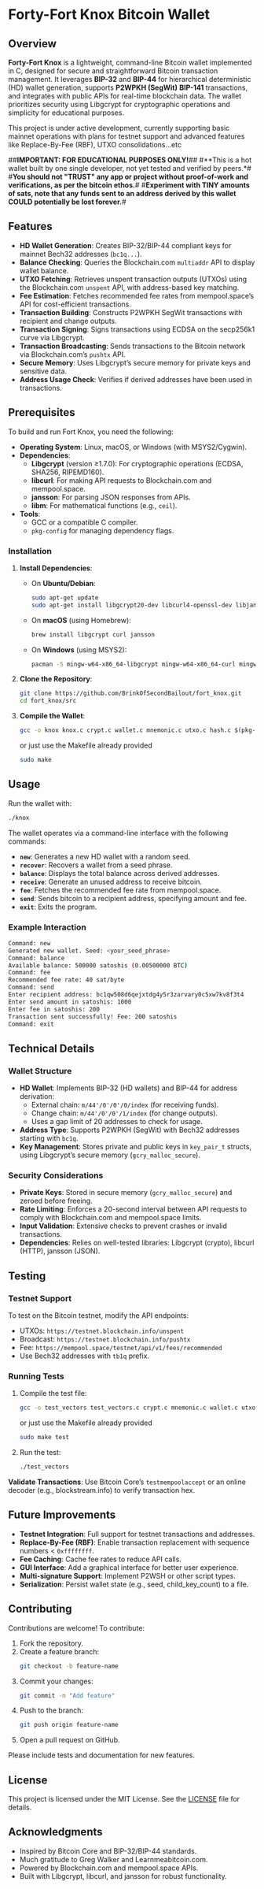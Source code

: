 # Forty-Fort Knox Bitcoin Wallet

## Overview
**Forty-Fort Knox** is a lightweight, command-line Bitcoin wallet implemented in C, designed for secure and straightforward Bitcoin transaction management. It leverages **BIP-32** and **BIP-44** for hierarchical deterministic (HD) wallet generation, supports **P2WPKH (SegWit)** **BIP-141** transactions, and integrates with public APIs for real-time blockchain data. The wallet prioritizes security using Libgcrypt for cryptographic operations and simplicity for educational purposes.

This project is under active development, currently supporting basic mainnet operations with plans for testnet support and advanced features like Replace-By-Fee (RBF), UTXO consolidations...etc

##**IMPORTANT: FOR EDUCATIONAL PURPOSES ONLY!**##
#**This is a hot wallet built by one single developer, not yet tested and verified by peers.*#
#**You should not "TRUST" any app or project without proof-of-work and verifications, as per the bitcoin ethos.**#
#**Experiment with TINY amounts of sats, note that any funds sent to an address derived by this wallet COULD potentially be lost forever.**#

## Features
- **HD Wallet Generation**: Creates BIP-32/BIP-44 compliant keys for mainnet Bech32 addresses (`bc1q...`).
- **Balance Checking**: Queries the Blockchain.com `multiaddr` API to display wallet balance.
- **UTXO Fetching**: Retrieves unspent transaction outputs (UTXOs) using the Blockchain.com `unspent` API, with address-based key matching.
- **Fee Estimation**: Fetches recommended fee rates from mempool.space’s API for cost-efficient transactions.
- **Transaction Building**: Constructs P2WPKH SegWit transactions with recipient and change outputs.
- **Transaction Signing**: Signs transactions using ECDSA on the secp256k1 curve via Libgcrypt.
- **Transaction Broadcasting**: Sends transactions to the Bitcoin network via Blockchain.com’s `pushtx` API.
- **Secure Memory**: Uses Libgcrypt’s secure memory for private keys and sensitive data.
- **Address Usage Check**: Verifies if derived addresses have been used in transactions.

## Prerequisites
To build and run Fort Knox, you need the following:

- **Operating System**: Linux, macOS, or Windows (with MSYS2/Cygwin).
- **Dependencies**:
  - **Libgcrypt** (version ≥1.7.0): For cryptographic operations (ECDSA, SHA256, RIPEMD160).
  - **libcurl**: For making API requests to Blockchain.com and mempool.space.
  - **jansson**: For parsing JSON responses from APIs.
  - **libm**: For mathematical functions (e.g., `ceil`).
- **Tools**:
  - GCC or a compatible C compiler.
  - `pkg-config` for managing dependency flags.

### Installation
1. **Install Dependencies**:
   - On **Ubuntu/Debian**:
     ```bash
     sudo apt-get update
     sudo apt-get install libgcrypt20-dev libcurl4-openssl-dev libjansson-dev
     ```
   - On **macOS** (using Homebrew):
     ```bash
     brew install libgcrypt curl jansson
     ```
   - On **Windows** (using MSYS2):
     ```bash
     pacman -S mingw-w64-x86_64-libgcrypt mingw-w64-x86_64-curl mingw-w64-x86_64-jansson
     ```

2. **Clone the Repository**:
   ```bash
   git clone https://github.com/BrinkOfSecondBailout/fort_knox.git
   cd fort_knox/src
   ```

3. **Compile the Wallet**:
   ```bash
   gcc -o knox knox.c crypt.c wallet.c mnemonic.c utxo.c hash.c $(pkg-config --cflags --libs jansson libcurl libgcrypt) -lm
   ```
   or just use the Makefile already provided
   ```bash
   sudo make
   ```

## Usage
Run the wallet with:
```bash
./knox
```

The wallet operates via a command-line interface with the following commands:

- **`new`**: Generates a new HD wallet with a random seed.
- **`recover`**: Recovers a wallet from a seed phrase.
- **`balance`**: Displays the total balance across derived addresses.
- **`receive`**: Generate an unused address to receive bitcoin.
- **`fee`**: Fetches the recommended fee rate from mempool.space.
- **`send`**: Sends bitcoin to a recipient address, specifying amount and fee.
- **`exit`**: Exits the program.

### Example Interaction
```bash
Command: new
Generated new wallet. Seed: <your_seed_phrase>
Command: balance
Available balance: 500000 satoshis (0.00500000 BTC)
Command: fee
Recommended fee rate: 40 sat/byte
Command: send
Enter recipient address: bc1qw508d6qejxtdg4y5r3zarvary0c5xw7kv8f3t4
Enter send amount in satoshis: 1000
Enter fee in satoshis: 200
Transaction sent successfully! Fee: 200 satoshis
Command: exit
```

## Technical Details
### Wallet Structure
- **HD Wallet**: Implements BIP-32 (HD wallets) and BIP-44 for address derivation:
  - External chain: `m/44'/0'/0'/0/index` (for receiving funds).
  - Change chain: `m/44'/0'/0'/1/index` (for change outputs).
  - Uses a gap limit of 20 addresses to check for usage.
- **Address Type**: Supports P2WPKH (SegWit) with Bech32 addresses starting with `bc1q`.
- **Key Management**: Stores private and public keys in `key_pair_t` structs, using Libgcrypt’s secure memory (`gcry_malloc_secure`).

### Security Considerations
- **Private Keys**: Stored in secure memory (`gcry_malloc_secure`) and zeroed before freeing.
- **Rate Limiting**: Enforces a 20-second interval between API requests to comply with Blockchain.com and mempool.space limits.
- **Input Validation**: Extensive checks to prevent crashes or invalid transactions.
- **Dependencies**: Relies on well-tested libraries: Libgcrypt (crypto), libcurl (HTTP), jansson (JSON).

## Testing
### Testnet Support
To test on the Bitcoin testnet, modify the API endpoints:
- UTXOs: `https://testnet.blockchain.info/unspent`
- Broadcast: `https://testnet.blockchain.info/pushtx`
- Fee: `https://mempool.space/testnet/api/v1/fees/recommended`
- Use Bech32 addresses with `tb1q` prefix.

### Running Tests
1. Compile the test file:
   ```bash
   gcc -o test_vectors test_vectors.c crypt.c mnemonic.c wallet.c utxo.c hash.c $(pkg-config --cflags --libs libgcrypt jansson) -lm
   ```
   or just use the Makefile already provided
   ```bash
   sudo make test
   ```
2. Run the test:
   ```bash
   ./test_vectors
   ```

**Validate Transactions**: Use Bitcoin Core’s `testmempoolaccept` or an online decoder (e.g., blockstream.info) to verify transaction hex.

## Future Improvements
- **Testnet Integration**: Full support for testnet transactions and addresses.
- **Replace-By-Fee (RBF)**: Enable transaction replacement with sequence numbers < `0xffffffff`.
- **Fee Caching**: Cache fee rates to reduce API calls.
- **GUI Interface**: Add a graphical interface for better user experience.
- **Multi-signature Support**: Implement P2WSH or other script types.
- **Serialization**: Persist wallet state (e.g., seed, child_key_count) to a file.

## Contributing
Contributions are welcome! To contribute:
1. Fork the repository.
2. Create a feature branch:
   ```bash
   git checkout -b feature-name
   ```
3. Commit your changes:
   ```bash
   git commit -m "Add feature"
   ```
4. Push to the branch:
   ```bash
   git push origin feature-name
   ```
5. Open a pull request on GitHub.

Please include tests and documentation for new features.

## License
This project is licensed under the MIT License. See the [LICENSE](LICENSE) file for details.

## Acknowledgments
- Inspired by Bitcoin Core and BIP-32/BIP-44 standards.
- Much gratitude to Greg Walker and Learnmeabitcoin.com.
- Powered by Blockchain.com and mempool.space APIs.
- Built with Libgcrypt, libcurl, and jansson for robust functionality.
